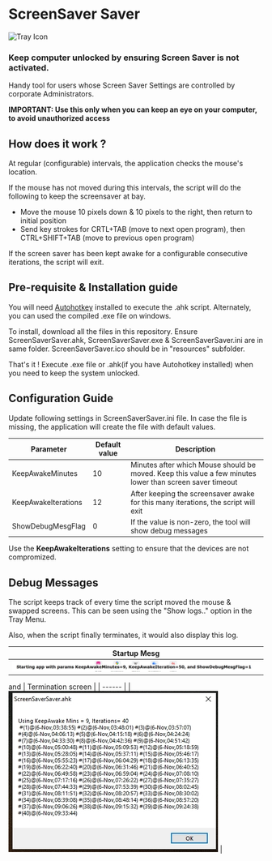# ScreenSaver Saver

![Tray Icon](./resources/ScreenSaverSaver.ico)

### Keep computer unlocked by ensuring Screen Saver is not activated.

Handy tool for users whose Screen Saver Settings are controlled by corporate Administrators.

**IMPORTANT: Use this only when you can keep an eye on your computer, to avoid unauthorized access**

## How does it work ?
At regular (configurable) intervals, the application checks the mouse's location.

If the mouse has not moved during this intervals, the script will do the following to keep the screensaver at bay.

-  Move the mouse 10 pixels down & 10 pixels to the right, then return to initial position  
-  Send key strokes for CRTL+TAB (move to next open program), then CTRL+SHIFT+TAB (move to previous open program) 

If the screen saver has been kept awake for a configurable consecutive iterations, the script will exit.

## Pre-requisite & Installation guide
You will need [Autohotkey](https://www.autohotkey.com/) installed to execute the .ahk script.
Alternately, you can used the compiled .exe file on windows.

To install, download all the files in this repository.
Ensure ScreenSaverSaver.ahk, ScreenSaverSaver.exe & ScreenSaverSaver.ini are in same folder. 
ScreenSaverSaver.ico should be in "resources" subfolder.

That's it ! 
Execute .exe file or .ahk(if you have Autohotkey installed) when you need to keep the system unlocked.

## Configuration Guide

Update following settings in ScreenSaverSaver.ini file. In case the file is missing, the application will create the file with default values.

| Parameter |  Default value | Description |
| ------ | ------ | ----- |
|KeepAwakeMinutes| 10 | Minutes after which Mouse should be moved. Keep this value a few minutes lower than screen saver timeout |
|KeepAwakeIterations| 12 | After keeping the screensaver awake for this many iterations, the script will exit |
|ShowDebugMesgFlag| 0 | If the value is non-zero, the tool will show debug messages |


Use the **KeepAwakeIterations** setting to ensure that the devices are not compromized.

## Debug Messages 
The script keeps track of every time the script moved the mouse & swapped screens. This can be seen using the "Show logs.." option in the Tray Menu.

Also, when the script finally terminates, it would also display this log.

| Startup Mesg |
| -------- | 
| ![Startup](./resources/ProgStartLogMesg.jpg) | 
and
| Termination screen |
| ------ |
| ![End](./resources/ProgramTerminateScreen.jpg) |
